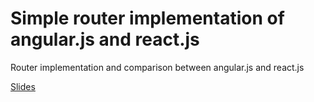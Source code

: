 # Simple router implementation of angular.js and react.js
Router implementation and comparison between angular.js and react.js

[Slides](http://slides.com/hanhyukcho/deck-1-2-3#/)

